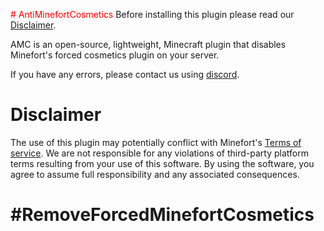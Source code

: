<font color="red"># AntiMinefortCosmetics</font>
Before installing this plugin please read our <a href="https://github.com/TuinboonDev/AntiMinefortCosmetics/tree/main#disclaimer">Disclaimer</a>.

AMC is an open-source, lightweight, Minecraft plugin that disables Minefort's forced cosmetics plugin on your server.

If you have any errors, please contact us using <a href="https://discord.com/users/584748051814547487">discord</a>.

# Disclaimer

The use of this plugin may potentially conflict with Minefort's <a href="https://minefort.com/terms-of-service">Terms of service</a>. We are not responsible for any violations of third-party platform terms resulting from your use of this software. By using the software, you agree to assume full responsibility and any associated consequences.

# #RemoveForcedMinefortCosmetics
